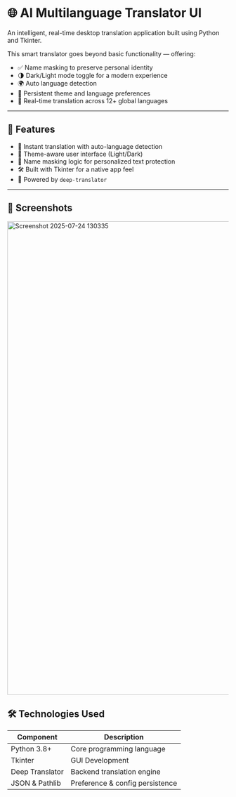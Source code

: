 # 🌐 AI Multilanguage Translator UI

An intelligent, real-time desktop translation application built using Python and Tkinter.

This smart translator goes beyond basic functionality — offering:

- ✅ Name masking to preserve personal identity
- 🌗 Dark/Light mode toggle for a modern experience
- 🌍 Auto language detection
- 💾 Persistent theme and language preferences
- 🔁 Real-time translation across 12+ global languages

---

## 🚀 Features

- 🎯 Instant translation with auto-language detection
- 🎨 Theme-aware user interface (Light/Dark)
- 🧠 Name masking logic for personalized text protection
- 🛠 Built with Tkinter for a native app feel
- 💬 Powered by `deep-translator`

---

## 📸 Screenshots
<img width="1918" height="1079" alt="Screenshot 2025-07-24 130335" src="https://github.com/user-attachments/assets/7ddfb2dd-3ab6-43a4-b6da-766e3eb5a1f0" />

## 🛠 Technologies Used

| Component       | Description                      |
|----------------|----------------------------------|
| Python 3.8+     | Core programming language        |
| Tkinter         | GUI Development                  |
| Deep Translator | Backend translation engine       |
| JSON & Pathlib  | Preference & config persistence  |

